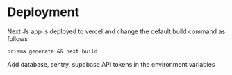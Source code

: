 # Deployment

Next Js app is deployed to vercel and change the default build command as follows

`prisma generate && next build`

Add database, sentry, supabase API tokens in the environment variables
